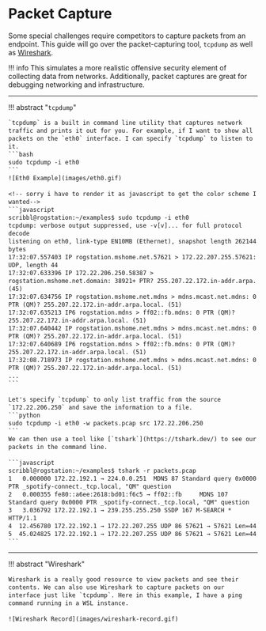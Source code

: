 # Packet Capture

Some special challenges require competitors to capture packets from an endpoint. This guide will go over the packet-capturing tool, `tcpdump` as well as [Wireshark](https://www.wireshark.org/download.html).

!!! info
    This simulates a more realistic offensive security element of collecting data from networks. Additionally, packet captures are great for debugging networking and infrastructure. 

---

!!! abstract "`tcpdump`"

    `tcpdump` is a built in command line utility that captures network traffic and prints it out for you. For example, if I want to show all packets on the `eth0` interface. I can specify `tcpdump` to listen to it.
    ```bash
    sudo tcpdump -i eth0
    ```
    ![Eth0 Example](images/eth0.gif)

    <!-- sorry i have to render it as javascript to get the color scheme I wanted-->
    ```javascript
    scribbl@rogstation:~/examples$ sudo tcpdump -i eth0
    tcpdump: verbose output suppressed, use -v[v]... for full protocol decode
    listening on eth0, link-type EN10MB (Ethernet), snapshot length 262144 bytes
    17:32:07.557403 IP rogstation.mshome.net.57621 > 172.22.207.255.57621: UDP, length 44
    17:32:07.633396 IP 172.22.206.250.58387 > rogstation.mshome.net.domain: 38921+ PTR? 255.207.22.172.in-addr.arpa. (45)
    17:32:07.634756 IP rogstation.mshome.net.mdns > mdns.mcast.net.mdns: 0 PTR (QM)? 255.207.22.172.in-addr.arpa.local. (51)
    17:32:07.635213 IP6 rogstation.mdns > ff02::fb.mdns: 0 PTR (QM)? 255.207.22.172.in-addr.arpa.local. (51)
    17:32:07.640442 IP rogstation.mshome.net.mdns > mdns.mcast.net.mdns: 0 PTR (QM)? 255.207.22.172.in-addr.arpa.local. (51)
    17:32:07.640689 IP6 rogstation.mdns > ff02::fb.mdns: 0 PTR (QM)? 255.207.22.172.in-addr.arpa.local. (51)
    17:32:08.718973 IP rogstation.mshome.net.mdns > mdns.mcast.net.mdns: 0 PTR (QM)? 255.207.22.172.in-addr.arpa.local. (51)
    ...
    ```

    Let's specify `tcpdump` to only list traffic from the source `172.22.206.250` and save the information to a file.
    ```python
    sudo tcpdump -i eth0 -w packets.pcap src 172.22.206.250 
    ```
    We can then use a tool like [`tshark`](https://tshark.dev/) to see our packets in the command line.

    ```javascript
    scribbl@rogstation:~/examples$ tshark -r packets.pcap
    1   0.000000 172.22.192.1 → 224.0.0.251  MDNS 87 Standard query 0x0000 PTR _spotify-connect._tcp.local, "QM" question
    2   0.000355 fe80::a6ee:2618:bd01:f6c5 → ff02::fb     MDNS 107 Standard query 0x0000 PTR _spotify-connect._tcp.local, "QM" question
    3   3.036792 172.22.192.1 → 239.255.255.250 SSDP 167 M-SEARCH * HTTP/1.1
    4  12.456780 172.22.192.1 → 172.22.207.255 UDP 86 57621 → 57621 Len=44
    5  45.024825 172.22.192.1 → 172.22.207.255 UDP 86 57621 → 57621 Len=44
    ```

---

!!! abstract "Wireshark"

    Wireshark is a really good resource to view packets and see their contents. We can also use Wireshark to capture packets on our interface just like `tcpdump`. Here in this example, I have a ping command running in a WSL instance.

    ![Wireshark Record](images/wireshark-record.gif)